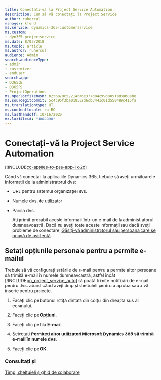 ```yaml
---
title: Conectați-vă la Project Service Automation
description: Cum să vă conectați la Project Service
author: ruhercul
manager: kfend
ms.service: dynamics-365-customerservice
ms.custom:
- dyn365-projectservice
ms.date: 8/03/2018
ms.topic: article
ms.author: ruhercul
audience: Admin
search.audienceType:
- admin
- customizer
- enduser
search.app:
- D365CE
- D365PS
- ProjectOperations
ms.openlocfilehash: b256820c52214b76e377d84c99d809fad88b8abe
ms.sourcegitcommit: 5c4c9bf3ba018562d6cb3443c01d550489c415fa
ms.translationtype: HT
ms.contentlocale: ro-RO
ms.lasthandoff: 10/16/2020
ms.locfileid: "4082890"
---
```

# <a name="sign-in-to-project-service-automation"></a>Conectați-vă la Project Service Automation

[!INCLUDE[cc-applies-to-psa-app-1x-2x](../includes/cc-applies-to-psa-app-1x-2x.md)]

Când vă conectați la aplicațiile Dynamics 365, trebuie să aveți următoarele informații de la administratorul dvs:  
  
- URL pentru sistemul organizației dvs.  
  
- Numele dvs. de utilizator  
  
- Parola dvs.  
  
  Ați primit probabil aceste informații într-un e-mail de la administratorul dumneavoastră. Dacă nu aveți toate aceste informații sau dacă aveți probleme de conectare, [Găsiți-vă administratorul sau persoana care se ocupă de asistență](https://docs.microsoft.com/dynamics365/customerengagement/on-premises/basics/find-administrator-support).  
  
## <a name="set-your-personal-options-to-allow-email"></a>Setați opțiunile personale pentru a permite e-mailul  
 Trebuie să vă configurați setările de e-mail pentru a permite altor persoane să trimită e-mail în numele dumneavoastră, astfel încât [!INCLUDE[pn_project_service_auto](../includes/pn-project-service-auto.md)] să poată trimite notificări de e-mail pentru dvs. atunci când aveți timp și cheltuieli pentru a aproba sau a vă înscrie pentru proiecte.  
  
1.  Faceți clic pe butonul rotiță dințată din colțul din dreapta sus al ecranului.  
  
2.  Faceți clic pe **Opțiuni**.  
  
3.  Faceți clic pe fila **E-mail**.  
  
4.  Selectați **Permiteți altor utilizatori Microsoft Dynamics 365 să trimită e-mail în numele dvs**.  
  
5.  Faceți clic pe **OK**.  
  
### <a name="see-also"></a>Consultați și  
 [Timp, cheltuieli și ghid de colaborare](../psa/time-expense-collaboration-guide.md)
